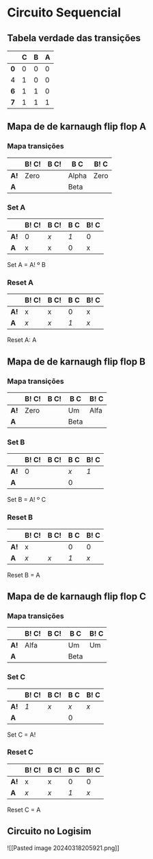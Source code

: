 # Circuito Sequencial
## Tabela verdade das transições

|       | C   | B   | A   |
| ----- | --- | --- | --- |
| **0** | 0   | 0   | 0   |
| 4     | 1   | 0   | 0   |
| **6** | 1   | 1   | 0   |
| **7** | 1   | 1   | 1   |

## Mapa de de karnaugh flip flop A
### Mapa transições
|        | B! C! | B C! | B C   | B! C |
| ------ | ----- | ---- | ----- | ---- |
| **A!** | Zero  |      | Alpha | Zero |
| **A**  |       |      | Beta  |      |

### Set A
|        | B! C! | B C! | B C | B! C |
| ------ | ----- | ---- | --- | ---- |
| **A!** | 0     | *x*  | *1* | 0    |
| **A**  | x     | x    | 0   | x    |
Set A = A! º B

### Reset A
|        | B! C! | B C! | B C | B! C |
| ------ | ----- | ---- | --- | ---- |
| **A!** | x     | x    | 0   | x    |
| **A**  | *x*   | *x*  | *1* | *x*  |
Reset A: A
## Mapa de de karnaugh flip flop B

### Mapa transições
|        | B! C! | B C! | B C  | B! C |
| ------ | ----- | ---- | ---- | ---- |
| **A!** | Zero  |      | Um   | Alfa |
| **A**  |       |      | Beta |      |

### Set B
|        | B! C! | B C! | B C | B! C |
| ------ | ----- | ---- | --- | ---- |
| **A!** | 0     |      | *x* | *1*  |
| **A**  |       |      | 0   |      |
Set B = A! º C

### Reset B
|        | B! C! | B C! | B C | B! C |
| ------ | ----- | ---- | --- | ---- |
| **A!** | x     |      | 0   | 0    |
| **A**  | *x*   | *x*  | *1* | *x*  |
Reset B = A
## Mapa de de karnaugh flip flop C

### Mapa transições
|        | B! C! | B C! | B C  | B! C |
| ------ | ----- | ---- | ---- | ---- |
| **A!** | Alfa  |      | Um   | Um   |
| **A**  |       |      | Beta |      |

### Set C
|        | B! C! | B C! | B C | B! C |
| ------ | ----- | ---- | --- | ---- |
| **A!** | *1*   | *x*  | *x* | *x*  |
| **A**  |       |      | 0   |      |
Set C = A!

### Reset C
|        | B! C! | B C! | B C | B! C |
| ------ | ----- | ---- | --- | ---- |
| **A!** | x     | x    | 0   | 0    |
| **A**  | *x*   | *x*  | *1* | *x*  |
Reset C = A

## Circuito no Logisim

![[Pasted image 20240318205921.png]]